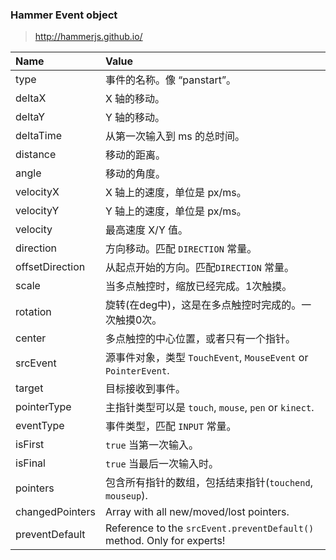 ### Hammer Event object

> http://hammerjs.github.io/

| Name            | Value                                                        |
| :-------------- | :----------------------------------------------------------- |
| type            | 事件的名称。像 “panstart”。                                  |
| deltaX          | X 轴的移动。                                                 |
| deltaY          | Y 轴的移动。                                                 |
| deltaTime       | 从第一次输入到 ms 的总时间。                                 |
| distance        | 移动的距离。                                                 |
| angle           | 移动的角度。                                                 |
| velocityX       | X 轴上的速度，单位是 px/ms。                                 |
| velocityY       | Y 轴上的速度，单位是 px/ms。                                 |
| velocity        | 最高速度 X/Y 值。                                            |
| direction       | 方向移动。匹配 `DIRECTION` 常量。                            |
| offsetDirection | 从起点开始的方向。匹配`DIRECTION` 常量。                     |
| scale           | 当多点触控时，缩放已经完成。1次触摸。                        |
| rotation        | 旋转(在deg中)，这是在多点触控时完成的。一次触摸0次。         |
| center          | 多点触控的中心位置，或者只有一个指针。                       |
| srcEvent        | 源事件对象，类型 `TouchEvent`, `MouseEvent` or `PointerEvent`. |
| target          | 目标接收到事件。                                             |
| pointerType     | 主指针类型可以是 `touch`, `mouse`, `pen` or `kinect`.        |
| eventType       | 事件类型，匹配 `INPUT` 常量。                                |
| isFirst         | `true` 当第一次输入。                                        |
| isFinal         | `true` 当最后一次输入时。                                    |
| pointers        | 包含所有指针的数组，包括结束指针(`touchend`, `mouseup`).     |
| changedPointers | Array with all new/moved/lost pointers.                      |
| preventDefault  | Reference to the `srcEvent.preventDefault()` method. Only for experts! |